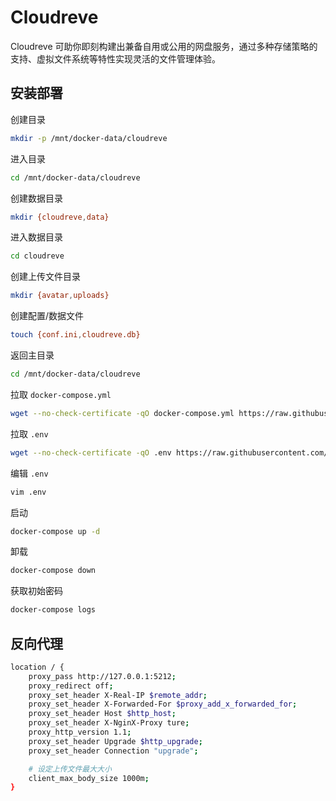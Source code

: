 # Cloudreve

Cloudreve 可助你即刻构建出兼备自用或公用的网盘服务，通过多种存储策略的支持、虚拟文件系统等特性实现灵活的文件管理体验。

## 安装部署

创建目录
```bash
mkdir -p /mnt/docker-data/cloudreve
```

进入目录
```bash
cd /mnt/docker-data/cloudreve
```

创建数据目录
```bash
mkdir {cloudreve,data}
```

进入数据目录
```bash
cd cloudreve
```

创建上传文件目录
```bash
mkdir {avatar,uploads}
```

创建配置/数据文件
```bash
touch {conf.ini,cloudreve.db}
```

返回主目录
```bash
cd /mnt/docker-data/cloudreve
```

拉取 `docker-compose.yml`
```bash
wget --no-check-certificate -qO docker-compose.yml https://raw.githubusercontent.com/kenote/docker-compose/cloudreve/compose.yml
```

拉取 `.env`
```bash
wget --no-check-certificate -qO .env https://raw.githubusercontent.com/kenote/docker-compose/cloudreve/.env.example
```

编辑 `.env`
```bash
vim .env
```

启动
```bash
docker-compose up -d
```

卸载
```bash
docker-compose down
```

获取初始密码
```bash
docker-compose logs
```

##  反向代理

```bash
location / {
    proxy_pass http://127.0.0.1:5212;
    proxy_redirect off;
    proxy_set_header X-Real-IP $remote_addr;
    proxy_set_header X-Forwarded-For $proxy_add_x_forwarded_for;
    proxy_set_header Host $http_host;
    proxy_set_header X-NginX-Proxy ture;
    proxy_http_version 1.1;
    proxy_set_header Upgrade $http_upgrade;
    proxy_set_header Connection "upgrade";

    # 设定上传文件最大大小
    client_max_body_size 1000m;
}
```